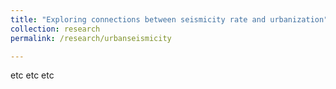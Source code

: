 ```yaml
---
title: "Exploring connections between seismicity rate and urbanization"
collection: research
permalink: /research/urbanseismicity

---
```


etc etc etc
